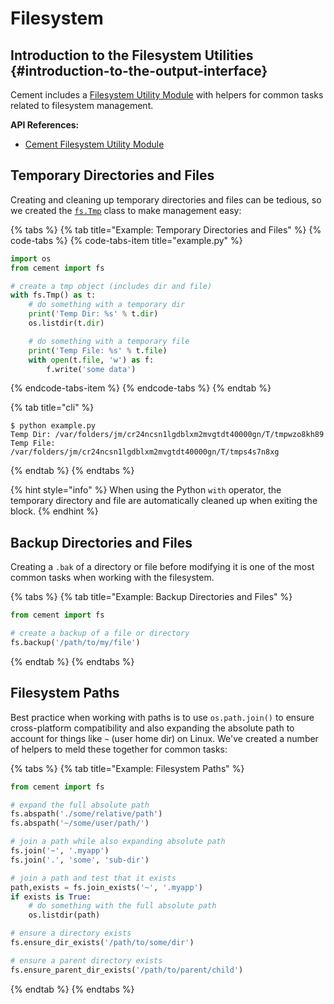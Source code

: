 # Filesystem

## Introduction to the Filesystem Utilities {#introduction-to-the-output-interface}

Cement includes a [Filesystem Utility Module](https://cement.readthedocs.io/en/2.99/api/utils/fs/) with helpers for common tasks related to filesystem management.

**API References:**

* [Cement Filesystem Utility Module](https://cement.readthedocs.io/en/2.99/api/utils/fs/)

## Temporary Directories and Files

Creating and cleaning up temporary directories and files can be tedious, so we created the [`fs.Tmp`](https://cement.readthedocs.io/en/2.99/api/utils/fs/#cement.utils.fs.Tmp) class to make management easy:

{% tabs %}
{% tab title="Example: Temporary Directories and Files" %}
{% code-tabs %}
{% code-tabs-item title="example.py" %}
```python
import os
from cement import fs

# create a tmp object (includes dir and file)
with fs.Tmp() as t:
    # do something with a temporary dir
    print('Temp Dir: %s' % t.dir)
    os.listdir(t.dir)

    # do something with a temporary file
    print('Temp File: %s' % t.file)
    with open(t.file, 'w') as f:
        f.write('some data')
```
{% endcode-tabs-item %}
{% endcode-tabs %}
{% endtab %}

{% tab title="cli" %}
```text
$ python example.py
Temp Dir: /var/folders/jm/cr24ncsn1lgdblxm2mvgtdt40000gn/T/tmpwzo8kh89
Temp File: /var/folders/jm/cr24ncsn1lgdblxm2mvgtdt40000gn/T/tmps4s7n8xg
```
{% endtab %}
{% endtabs %}

{% hint style="info" %}
When using the Python `with` operator, the temporary directory and file are automatically cleaned up when exiting the block.
{% endhint %}

## Backup Directories and Files

Creating a `.bak` of a directory or file before modifying it is one of the most common tasks when working with the filesystem.

{% tabs %}
{% tab title="Example: Backup Directories and Files" %}
```python
from cement import fs

# create a backup of a file or directory
fs.backup('/path/to/my/file')
```
{% endtab %}
{% endtabs %}

## Filesystem Paths

Best practice when working with paths is to use `os.path.join()` to ensure cross-platform compatibility and also expanding the absolute path to account for things like `~` \(user home dir\) on Linux.  We've created a number of helpers to meld these together for common tasks:

{% tabs %}
{% tab title="Example: Filesystem Paths" %}
```python
from cement import fs

# expand the full absolute path
fs.abspath('./some/relative/path')
fs.abspath('~/some/user/path/')

# join a path while also expanding absolute path
fs.join('~', '.myapp')
fs.join('.', 'some', 'sub-dir')

# join a path and test that it exists
path,exists = fs.join_exists('~', '.myapp')
if exists is True:
    # do something with the full absolute path
    os.listdir(path)

# ensure a directory exists
fs.ensure_dir_exists('/path/to/some/dir')

# ensure a parent directory exists
fs.ensure_parent_dir_exists('/path/to/parent/child')
```
{% endtab %}
{% endtabs %}


